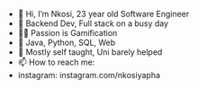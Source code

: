 - 👋 Hi, I’m Nkosi, 23 year old Software Engineer
- 👀 Backend Dev, Full stack on a busy day
- 👨‍💻 Passion is Gamification
- 🌱 Java, Python, SQL, Web
- 💞️ Mostly self taught, Uni barely helped
- 📫 How to reach me: 
- instagram: instagram.com/nkosiyapha

<!---
realnkosi/realnkosi is a ✨ special ✨ repository because its `README.md` (this file) appears on your GitHub profile.
You can click the Preview link to take a look at your changes.
--->
